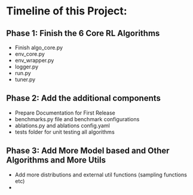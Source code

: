 # Timeline of this Project:


## Phase 1: Finish the 6 Core RL Algorithms
* Finish algo_core.py 
* env_core.py
* env_wrapper.py
* logger.py
* run.py
* tuner.py

## Phase 2: Add the additional components
* Prepare Documentation for First Release
* benchmarks.py file and benchmark configurations
* ablations.py and ablations config.yaml
* tests folder for unit testing all algorithms
  

## Phase 3: Add More Model based and Other Algorithms and More Utils
* Add more distributions and external util functions (sampling functions etc)
* 